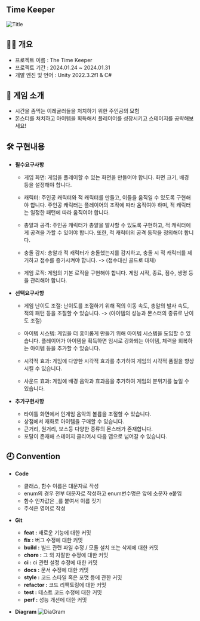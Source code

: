 ## Time Keeper

![Title](https://github.com/oeto2/RogueDodge/assets/118743238/8e547c0c-56f0-47cf-83c4-c25838f9ccaf)

## 🙋‍♀️ 개요
- 프로젝트 이름 : The Time Keeper
- 프로젝트 기간 : 2024.01.24 ~ 2024.01.31
- 개발 엔진 및 언어 : Unity 2022.3.2f1 & C#


## 👀 게임 소개
- 시간을 좀먹는 이레귤러들을 처치하기 위한 주인공의 모험
- 몬스터를 처치하고 아이템을 획득해서 플레이어를 성장시키고 스테이지를 공략해보세요!


## 🛠 구현내용
- **필수요구사항**

    - 게임 화면: 게임을 플레이할 수 있는 화면을 만들어야 합니다. 화면 크기, 배경 등을 설정해야 합니다.


    - 캐릭터: 주인공 캐릭터와 적 캐릭터를 만들고, 이들을 움직일 수 있도록 구현해야 합니다. 주인공 캐릭터는 플레이어의 조작에 따라 움직여야 하며, 적 캐릭터는 일정한 패턴에 따라 움직여야 합니다.
       
    - 총알과 공격: 주인공 캐릭터가 총알을 발사할 수 있도록 구현하고, 적 캐릭터에게 공격을 가할 수 있어야 합니다. 또한, 적 캐릭터의 공격 동작을 정의해야 합니다.


    - 충돌 감지: 총알과 적 캐릭터가 충돌했는지를 감지하고, 충돌 시 적 캐릭터를 제거하고 점수를 증가시켜야 합니다. -> (점수대신 골드로 대체)
        
    - 게임 로직: 게임의 기본 로직을 구현해야 합니다. 게임 시작, 종료, 점수, 생명 등을 관리해야 합니다.
            
- **선택요구사항**
    - 게임 난이도 조절: 난이도를 조절하기 위해 적의 이동 속도, 총알의 발사 속도, 적의 패턴 등을 조절할 수 있습니다. -> (아이템의 성능과 몬스터의 종류로 난이도 조절)
        

        
    - 아이템 시스템: 게임을 더 흥미롭게 만들기 위해 아이템 시스템을 도입할 수 있습니다. 플레이어가 아이템을 획득하면 임시로 강화되는 아이템, 체력을 회복하는 아이템 등을 추가할 수 있습니다.

        

    - 시각적 효과: 게임에 다양한 시각적 효과를 추가하여 게임의 시각적 품질을 향상시킬 수 있습니다.
        

       
    - 사운드 효과: 게임에 배경 음악과 효과음을 추가하여 게임의 분위기를 높일 수 있습니다.

- **추가구현사항**
   - 타이틀 화면에서 인게임 음악의 볼륨을 조절할 수 있습니다.
   - 상점에서 재화로 아이템을 구매할 수 있습니다.
   - 근거리, 원거리, 보스등 다양한 종류의 몬스터가 존재합니다.
   - 포탈이 존재해 스테이지 클리어시 다음 맵으로 넘어갈 수 있습니다.

## 🕘 Convention
- **Code**
   - 클래스, 함수 이름은 대문자로 작성
   - enum의 경우 전부 대문자로 작성하고 enum변수명은 앞에 소문자 e붙임
   - 함수 인자값은 _를 붙여서 이름 짓기
   - 주석은 영어로 작성

- **Git**

  - **feat :**	새로운 기능에 대한 커밋
  - **fix :**	버그 수정에 대한 커밋
  - **build :**	빌드 관련 파일 수정 / 모듈 설치 또는 삭제에 대한 커밋
  - **chore :**	그 외 자잘한 수정에 대한 커밋
  - **ci :**	ci 관련 설정 수정에 대한 커밋
  - **docs :**	문서 수정에 대한 커밋
  - **style :**	코드 스타일 혹은 포맷 등에 관한 커밋
  - **refactor :** 코드 리팩토링에 대한 커밋
  - **test :**	테스트 코드 수정에 대한 커밋
  - **perf :**	성능 개선에 대한 커밋

- **Diagram**
![DiaGram](https://github.com/oeto2/RogueDodge/assets/118743238/2087c9a4-9c5c-48d9-be70-102e8efe67a1)
